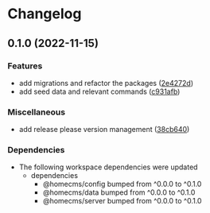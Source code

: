 # Changelog

## 0.1.0 (2022-11-15)


### Features

* add migrations and refactor the packages ([2e4272d](https://github.com/homecms/homecms/commit/2e4272de6c4ab33738f87b4db8eefb1f8268e5d2))
* add seed data and relevant commands ([c931afb](https://github.com/homecms/homecms/commit/c931afb4c6db44c490bf60f94e962fcc0e7f5abd))


### Miscellaneous

* add release please version management ([38cb640](https://github.com/homecms/homecms/commit/38cb640b85eec2b33e9421c30fee0ea35b2c6989))


### Dependencies

* The following workspace dependencies were updated
  * dependencies
    * @homecms/config bumped from ^0.0.0 to ^0.1.0
    * @homecms/data bumped from ^0.0.0 to ^0.1.0
    * @homecms/server bumped from ^0.0.0 to ^0.1.0
